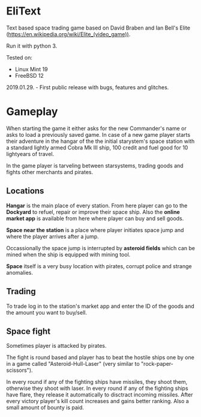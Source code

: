 # EliText


Text based space trading game based on David Braben and Ian Bell's Elite (https://en.wikipedia.org/wiki/Elite_(video_game)).

Run it with python 3.

Tested on:
* Linux Mint 19
* FreeBSD 12

2019.01.29. - First public release with bugs, features and glitches.


# Gameplay

When starting the game it either asks for the new Commander's name or asks to load a previously saved game.
In case of a new game player starts their adventure in the hangar of the the initial starystem's space station with a standard lightly armed Cobra Mk III ship, 100 credit and fuel good for 10 lightyears of travel.

In the game player is tarveling between starsystems, trading goods and fights other merchants and pirates.


## Locations

**Hangar** is the main place of every station. From here player can go to the **Dockyard** to refuel, repair or improve their space ship. Also the **online market app** is available from here where player can buy and sell goods. 

**Space near the station** is a place where player initiates space jump and where the player arrives after a jump.

Occassionally the space jump is interrupted by **asteroid fields** which can be mined when the ship is equipped with mining tool.

**Space** itself is a very busy location with pirates, corrupt police and strange anomalies.


## Trading

To trade log in to the station's market app and enter the ID of the goods and the amount you want to buy/sell.


## Space fight

Sometimes player is attacked by pirates. 

The fight is round based and player has to beat the hostile ships one by one in a game called "Asteroid-Hull-Laser" (very similar to "rock-paper-scissors"). 

In every round if any of the fighting ships have missiles, they shoot them, otherwise they shoot with laser.
In every round if any of the fighting ships have flare, they release it automatically to disctract incoming missiles.
After every victory player's kill count increases and gains better ranking.
Also a small amount of bounty is paid.

